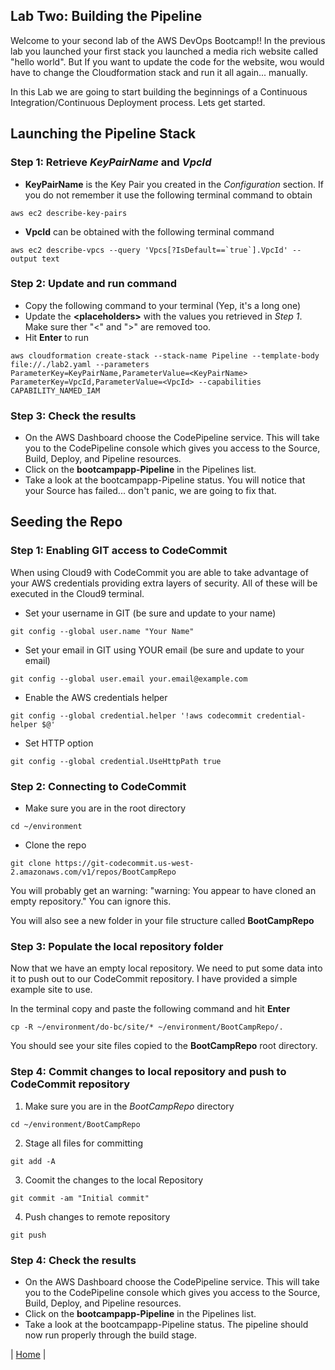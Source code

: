 ## Lab Two: Building the Pipeline
Welcome to your second lab of the AWS DevOps Bootcamp!! In the previous lab you 
launched your first stack you launched a media rich website called "hello world".
But If you want to update the code for the website, wou would have to change the 
Cloudformation stack and run it all again... manually.

In this Lab we are going to start building the beginnings of a Continuous Integration/Continuous Deployment
process. Lets get started.

## Launching the Pipeline Stack

### Step 1: Retrieve *KeyPairName* and *VpcId*
- **KeyPairName** is the Key Pair you created in the *Configuration* section. If you do not remember it use the following terminal command to obtain
```
aws ec2 describe-key-pairs
```
- **VpcId** can be obtained with the following terminal command
```
aws ec2 describe-vpcs --query 'Vpcs[?IsDefault==`true`].VpcId' --output text
```

### Step 2: Update and run command
- Copy the following command to your terminal (Yep, it's a long one)
- Update the **\<placeholders\>** with the values you retrieved in *Step 1*. Make sure ther "<" and ">" are removed too.
- Hit **Enter** to run
```
aws cloudformation create-stack --stack-name Pipeline --template-body file://./lab2.yaml --parameters ParameterKey=KeyPairName,ParameterValue=<KeyPairName> ParameterKey=VpcId,ParameterValue=<VpcId> --capabilities CAPABILITY_NAMED_IAM
```

### Step 3: Check the results
- On the AWS Dashboard choose the CodePipeline service. This will take you to the CodePipeline console which gives you access to the Source, Build, Deploy, and Pipeline resources.
- Click on the **bootcampapp-Pipeline** in the Pipelines list.
- Take a look at the bootcampapp-Pipeline status. You will notice that your Source has failed... don't panic, we are going to fix that.

## Seeding the Repo 

### Step 1: Enabling GIT access to CodeCommit
When using Cloud9 with CodeCommit you are able to take advantage of your AWS credentials
providing extra layers of security. All of these will be executed in the Cloud9 
terminal.

- Set your username in GIT (be sure and update to your name)
```
git config --global user.name "Your Name"
```
- Set your email in GIT using YOUR email (be sure and update to your email)
```
git config --global user.email your.email@example.com
```
- Enable the AWS credentials helper
```
git config --global credential.helper '!aws codecommit credential-helper $@'
```
- Set HTTP option
```
git config --global credential.UseHttpPath true
```

### Step 2: Connecting to CodeCommit
- Make sure you are in the root directory
```
cd ~/environment
```
- Clone the repo
```
git clone https://git-codecommit.us-west-2.amazonaws.com/v1/repos/BootCampRepo
```
You will probably get an warning: "warning: You appear to have cloned an empty repository." 
You can ignore this.

You will also see a new folder in your file structure called **BootCampRepo**

### Step 3: Populate the local repository folder
Now that we have an empty local repository. We need to put some data into it to push out to our 
CodeCommit repository. I have provided a simple example site to use.

In the terminal copy and paste the following command and hit **Enter**
```
cp -R ~/environment/do-bc/site/* ~/environment/BootCampRepo/.
```
You should see your site files copied to the **BootCampRepo** root directory.

### Step 4: Commit changes to local repository and push to CodeCommit repository
1. Make sure you are in the *BootCampRepo* directory
```
cd ~/environment/BootCampRepo
```
2. Stage all files for committing
```
git add -A
```
3. Coomit the changes to the local Repository
```
git commit -am "Initial commit"
```
4. Push changes to remote repository
```
git push
```

### Step 4: Check the results
- On the AWS Dashboard choose the CodePipeline service. This will take you to the CodePipeline console which gives you access to the Source, Build, Deploy, and Pipeline resources.
- Click on the **bootcampapp-Pipeline** in the Pipelines list.
- Take a look at the bootcampapp-Pipeline status. The pipeline should now run properly through the build stage.

| [Home](../../README.md) |